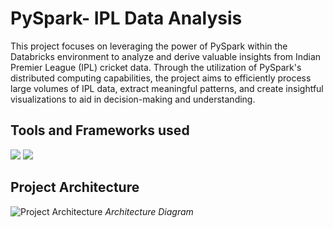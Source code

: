 # PySpark- IPL Data Analysis
This project focuses on leveraging the power of PySpark within the Databricks environment to analyze and derive valuable insights from Indian Premier League (IPL) cricket data. Through the utilization of PySpark's distributed computing capabilities, the project aims to efficiently process large volumes of IPL data, extract meaningful patterns, and create insightful visualizations to aid in decision-making and understanding.

## Tools and Frameworks used
![](https://i.postimg.cc/1XsBYLKN/pngwing-com-3.png) ![](https://i.postimg.cc/L6B5pG38/pngwing-com-2-2.png)

## Project Architecture
![Project Architecture](https://i.postimg.cc/QNcSpRwh/Spark-IPL-Data-Analysis-Project-Architecture.jpg)
*Architecture Diagram*
